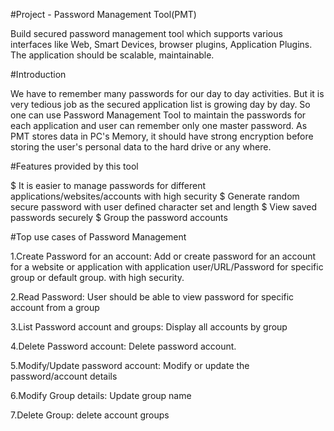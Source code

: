 #Project - Password Management Tool(PMT)

Build secured password management tool which supports various interfaces like Web, Smart Devices, browser plugins,
Application Plugins. The application should be scalable, maintainable.

#Introduction

We have to remember many passwords for our day to day activities. But it is very tedious job as the secured application list is growing day by day. So one can use Password Management Tool to maintain the passwords for each application and user can remember only one master password. As PMT stores data in PC's Memory, it should have strong encryption before storing the user's personal data to the hard drive or any where.


#Features provided by this tool


$ It is easier to manage passwords for different applications/websites/accounts with high security
$ Generate random secure password with user defined character set and length
$ View saved passwords securely
$ Group the password accounts


#Top use cases of Password Management


1.Create Password for an account: Add or create password for an account for a website or application with
application user/URL/Password for specific group or default group. with high security.

2.Read Password: User should be able to view password for specific account from a group

3.List Password account and groups: Display all accounts by group

4.Delete Password account: Delete password account.

5.Modify/Update password account: Modify or update the password/account details

6.Modify Group details: Update group name

7.Delete Group: delete account groups
